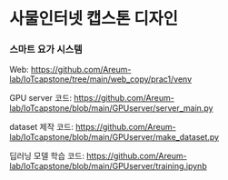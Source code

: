 # 사물인터넷 캡스톤 디자인
### 스마트 요가 시스템
Web: https://github.com/Areum-lab/IoTcapstone/tree/main/web_copy/prac1/venv

GPU server 코드: https://github.com/Areum-lab/IoTcapstone/blob/main/GPUserver/server_main.py

dataset 제작 코드: https://github.com/Areum-lab/IoTcapstone/blob/main/GPUserver/make_dataset.py

딥러닝 모델 학습 코드: https://github.com/Areum-lab/IoTcapstone/blob/main/GPUserver/training.ipynb
